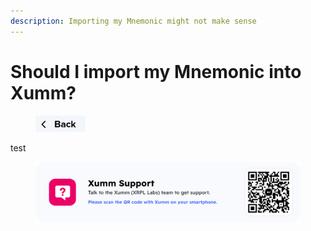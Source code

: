 ```yaml
---
description: Importing my Mnemonic might not make sense
---
```


# Should I import my Mnemonic into Xumm?

<figure><img src="../../../.gitbook/assets/image.png" alt=""><figcaption></figcaption></figure>

test

<figure><img src="../../../.gitbook/assets/Support banner Xumm.png" alt=""><figcaption></figcaption></figure>
